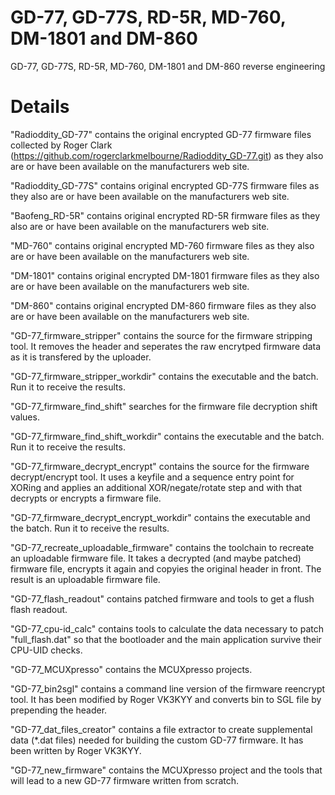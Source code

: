 # GD-77, GD-77S, RD-5R, MD-760, DM-1801 and DM-860
GD-77, GD-77S, RD-5R, MD-760, DM-1801 and DM-860 reverse engineering

# Details
"Radioddity_GD-77" contains the original encrypted GD-77 firmware files collected by Roger Clark (https://github.com/rogerclarkmelbourne/Radioddity_GD-77.git) as they also are or have been available on the manufacturers web site.

"Radioddity_GD-77S" contains original encrypted GD-77S firmware files as they also are or have been available on the manufacturers web site.

"Baofeng_RD-5R" contains original encrypted RD-5R firmware files as they also are or have been available on the manufacturers web site.

"MD-760" contains original encrypted MD-760 firmware files as they also are or have been available on the manufacturers web site.

"DM-1801" contains original encrypted DM-1801 firmware files as they also are or have been available on the manufacturers web site.

"DM-860" contains original encrypted DM-860 firmware files as they also are or have been available on the manufacturers web site.

"GD-77_firmware_stripper" contains the source for the firmware stripping tool. It removes the header and seperates the raw encrytped firmware data as it is transfered by the uploader.

"GD-77_firmware_stripper_workdir" contains the executable and the batch. Run it to receive the results.

"GD-77_firmware_find_shift" searches for the firmware file decryption shift values.

"GD-77_firmware_find_shift_workdir" contains the executable and the batch. Run it to receive the results.

"GD-77_firmware_decrypt_encrypt" contains the source for the firmware decrypt/encrypt tool. It uses a keyfile and a sequence entry point for XORing and applies an additional XOR/negate/rotate step and with that decrypts or encrypts a firmware file.

"GD-77_firmware_decrypt_encrypt_workdir" contains the executable and the batch. Run it to receive the results.
 
"GD-77_recreate_uploadable_firmware" contains the toolchain to recreate an uploadable firmware file. It takes a decrypted (and maybe patched) firmware file, encrypts it again and copyies the original header in front. The result is an uploadable firmware file.

"GD-77_flash_readout" contains patched firmware and tools to get a flush flash readout.

"GD-77_cpu-id_calc" contains tools to calculate the data necessary to patch "full_flash.dat" so that the bootloader and the main application survive their CPU-UID checks.

"GD-77_MCUXpresso" contains the MCUXpresso projects.

"GD-77_bin2sgl" contains a command line version of the firmware reencrypt tool. It has been modified by Roger VK3KYY and converts bin to SGL file by prepending the header.

"GD-77_dat_files_creator" contains a file extractor to create supplemental data (*.dat files) needed for building the custom GD-77 firmware. It has been written by Roger VK3KYY.

"GD-77_new_firmware" contains the MCUXpresso project and the tools that will lead to a new GD-77 firmware written from scratch.
